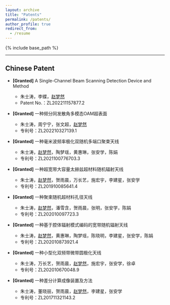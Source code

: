 ```yaml
---
layout: archive
title: "Patents"
permalink: /patents/
author_profile: true
redirect_from:
  - /resume
---
```


{% include base_path %}

------

Chinese Patent
------
* <b>[Granted]</b> A Single-Channel Beam Scanning Detection Device and Method
  * 朱士涛，李蝶，<u>赵梦然</u>
  * Patent No.：ZL202211157877.2

* <b>[Granted]</b> 一种频分同发散角多模态OAM超表面
  * 朱士涛，周宁宁，张文超，<u>赵梦然</u>
  * 专利号：ZL202210327139.1

* <b>[Granted]</b> 一种毫米波频率极化双随机多端口聚束天线
  * 朱士涛，<u>赵梦然</u>，陶梦瑶，黄惠琳，张安学，陈娟
  * 专利号：ZL2021100776703.3

* <b>[Granted]</b> 一种超宽带大容量太赫兹超材料随机辐射天线
  * 朱士涛，<u>赵梦然</u>，贺雨晨，万长艺，施宏宇，李建星，张安学
  * 专利号：ZL201910085641.4

* <b>[Granted]</b> 一种聚束随机超材料孔径天线
  * 朱士涛，<u>赵梦然</u>，潘雪含，贺雨晨，张明，张安学，陈娟
  * 专利号：ZL202010097723.3

* <b>[Granted]</b> 一种基于腔体辐射模式编码的宽带随机辐射天线
  * 朱士涛，<u>赵梦然</u>，黄惠琳，陶梦瑶，陈晓明，李建星，张安学，陈娟
  * 专利号：ZL202010873921.4

* <b>[Granted]</b> 一种小型化双频带微带圆极化天线
  * 朱士涛，万长艺，贺雨晨，<u>赵梦然</u>，施宏宇，张安学，徐卓
  * 专利号：ZL202010670048.9

* <b>[Granted]</b> 一种差分计算成像装置及方法
  * 朱士涛，董晓丽，贺雨晨，<u>赵梦然</u>，李建星，张安学
  * 专利号：ZL201711321143.2
